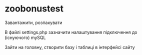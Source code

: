 # zoobonustest
Завантажити, розпакувати

В файлі settings.php зазначити налаштування підключення до (існуючого) mySQL

Зайти на головну, створити базу і таблиці в інтерфейсі сайту
